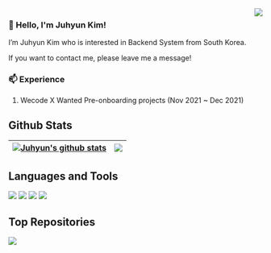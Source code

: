 <div align="right">
<img src="https://komarev.com/ghpvc/?username=kjhabc2002&&style=flat-square" align="right" />
</div> 

### 👋 Hello, I'm Juhyun Kim!

I’m Juhyun Kim who is interested in Backend System from South Korea.  

If you want to contact me, please leave me a message!

### 📫 Experience
 1. Wecode X Wanted Pre-onboarding projects (Nov 2021 ~ Dec 2021)
 


## Github Stats

 | [![Juhyun's github stats](https://github-readme-stats.vercel.app/api?username=kjhabc2002)](https://github.com/kjhabc2002/github-readme-stats) | <a href="https://github.com/kjhabc2002/github-readme-stats"><img align="center" src="https://github-readme-stats.vercel.app/api/top-langs/?username=kjhabc2002&layout=compact&theme=buefy&hide_border=true" /></a> |
| ------------- | ------------- |

## Languages and Tools
<a href="https://www.python.org/"><img src="https://img.shields.io/badge/Python-3776AB?style=for-the-badge&amp;logo=Python&amp;logoColor=white"></a>
<a href="https://www.mysql.com/"><img src="https://img.shields.io/badge/Mysql-4479A1?style=for-the-badge&amp;logo=Mysql&amp;logoColor=white"></a>
<a href="https://https://www.djangoproject.com/"><img src="https://img.shields.io/badge/Django-092E20?style=for-the-badge&amp;logo=Django&amp;logoColor=white"></a>
<a href="https://github.com/"><img src="https://img.shields.io/badge/github-%2324292e.svg?style=for-the-badge&amp;logo=Github&amp;logoColor=white"></a>

## Top Repositories
<a href="https://github.com/kjhabc2002/kjhabc2002">
  <img align="center" src="https://github-readme-stats.vercel.app/api/pin/?username=kjhabc2002&repo=kjhabc2002&theme=buefy" />
</a>
